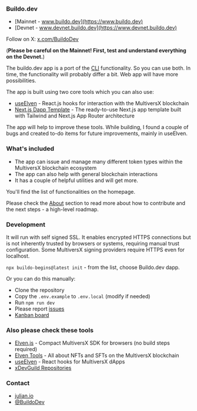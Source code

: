 ### Buildo.dev

- [Mainnet - www.buildo.dev](https://www.buildo.dev)
- [Devnet - www.devnet.buildo.dev](https://www.devnet.buildo.dev)

Follow on X: [x.com/BuildoDev](https://x.com/BuildoDev)

(**Please be careful on the Mainnet! First, test and understand everything on the Devnet.**)

The buildo.dev app is a port of the [CLI](https://github.com/xdevguild/buildo-begins) functionality. So you can use both. In time, the functionality will probably differ a bit. Web app will have more possibilities.

The app is built using two core tools which you can also use:
- [useElven](https://www.useElven.com) - React.js hooks for interaction with the MultiversX blockchain
- [Next.js Dapp Template](https://github.com/xdevguild/nextjs-dapp-template) - The ready-to-use Next.js app template built with Tailwind and Next.js App Router architecture

The app will help to improve these tools. While building, I found a couple of bugs and created to-do items for future improvements, mainly in useElven.

### What's included

- The app can issue and manage many different token types within the MultiversX blockchain ecosystem
- The app can also help with general blockchain interactions
- It has a couple of helpful utilities and will get more.

You'll find the list of functionalities on the homepage.

Please check the [About](https://www.buildo.dev/about) section to read more about how to contribute and the next steps - a high-level roadmap.

### Development

It will run with self signed SSL. It enables encrypted HTTPS connections but is not inherently trusted by browsers or systems, requiring manual trust configuration. Some MultiversX signing providers require HTTPS even for localhost.

`npx buildo-begins@latest init` - from the list, choose Buildo.dev dapp.

Or you can do this manually:
- Clone the repository
- Copy the `.env.example` to `.env.local` (modify if needed)
- Run `npm run dev`
- Please report [issues](https://github.com/xdevguild/buildo.dev/issues)
- [Kanban board](https://github.com/orgs/xdevguild/projects/3)

### Also please check these tools
- [Elven.js](https://www.elvenjs.com) - Compact MultiversX SDK for browsers (no build steps required)
- [Elven Tools](https://www.elven.tools) - All about NFTs and SFTs on the MultiversX blockchain
- [useElven](https://www.useElven.com) - React hooks for MultiversX dApps
- [xDevGuild Repositories](https://github.com/orgs/xdevguild/repositories)

### Contact

- [julian.io](https://www.julian.io)
- [@BuildoDev](https://x.com/BuildoDev)

